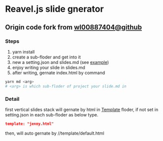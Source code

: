 # Reavel.js slide gnerator
<!-- FIXME: slide.md become hyper-link auto, which is not i wanted -->
## Origin code fork from [wl00887404@github](wl00887404.github.io)

### Steps

1. yarn install
2. create a sub-floder and get into it
3. new a setting.json and slides.md (see [example](./test))
4. enjoy writing your slide in slides.md 
5. after writing, gernate index.html by command 

```bash 
yarn md <arg>
# <arg> is which sub-floder of project your slide.md in
```

### Detail 

first vertical slides stack will gernate by html in [Template](./template) floder,
if not set in setting.json in each sub-floder as below type.
```json 
template: "jenny.html"
```
then, will auto gernate by //template/default.html 
